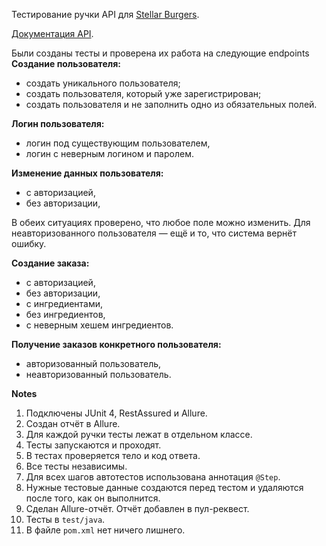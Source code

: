 Тестирование ручки API для [Stellar Burgers](https://stellarburgers.nomoreparties.site/).

[Документация API](https://code.s3.yandex.net/qa-automation-engineer/java/cheatsheets/paid-track/diplom/api-documentation.pdf).

Были созданы тесты и проверена их работа на следующие endpoints
**Создание пользователя:**

- создать уникального пользователя;
- создать пользователя, который уже зарегистрирован;
- создать пользователя и не заполнить одно из обязательных полей.

**Логин пользователя:**

- логин под существующим пользователем,
- логин с неверным логином и паролем.

**Изменение данных пользователя:**

- с авторизацией,
- без авторизации,

В обеих ситуациях проверено, что любое поле можно изменить. Для неавторизованного пользователя — ещё и то, что система вернёт ошибку.

**Создание заказа:**

- с авторизацией,
- без авторизации,
- с ингредиентами,
- без ингредиентов,
- с неверным хешем ингредиентов.

**Получение заказов конкретного пользователя:**

- авторизованный пользователь,
- неавторизованный пользователь.

**Notes**
1. Подключены JUnit 4, RestAssured и Allure.
2. Создан отчёт в Allure.
3. Для каждой ручки тесты лежат в отдельном классе.
4. Тесты запускаются и проходят.
5. В тестах проверяется тело и код ответа.
6. Все тесты независимы.
7. Для всех шагов автотестов использована аннотация `@Step`.
8. Нужные тестовые данные создаются перед тестом и удаляются после того, как он выполнится.
9. Сделан Allure-отчёт. Отчёт добавлен в пул-реквест.
10. Тесты в `test/java`.
11. В файле `pom.xml` нет ничего лишнего.
